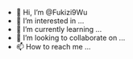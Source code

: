 - 👋 Hi, I’m @Fukizi9Wu
- 👀 I’m interested in ...
- 🌱 I’m currently learning ...
- 💞️ I’m looking to collaborate on ...
- 📫 How to reach me ...

<!---
Fukizi9Wu/Fukizi9Wu is a ✨ special ✨ repository because its `README.md` (this file) appears on your GitHub profile.
You can click the Preview link to take a look at your changes.
--->
